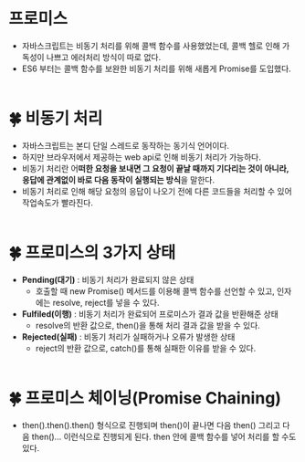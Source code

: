 # 프로미스

- 자바스크립트는 비동기 처리를 위해 콜백 함수를 사용했었는데, 콜백 헬로 인해 가독성이 나쁘고 에러처리 방식이 따로 없다.
- ES6 부터는 콜백 함수를 보완한 비동기 처리를 위해 새롭게 Promise를 도입했다.
  <br/><br/>

# 🍀 비동기 처리

- 자바스크립트는 본디 단일 스레드로 동작하는 동기식 언어이다.
- 하지만 브라우저에서 제공하는 web api로 인해 비동기 처리가 가능하다.
- 비동기 처리란 어**떠한 요청을 보내면 그 요청이 끝날 때까지 기다리는 것이 아니라, 응답에 관계없이 바로 다음 동작이 실행되는 방식**을 말한다.
- 비동기 처리로 인해 해당 요청의 응답이 나오기 전에 다른 코드들을 처리할 수 있어 작업속도가 빨라진다.
  <br/><br/>

# 🍀 프로미스의 3가지 상태

- **Pending(대기)** : 비동기 처리가 완료되지 않은 상태
  - 호출할 때 new Promise() 메서드를 이용해 콜백 함수를 선언할 수 있고, 인자에는 resolve, reject를 넣을 수 있다.
- **Fulfiled(이행)** : 비동기 처리가 완료되어 프로미스가 결과 값을 반환해준 상태
  - resolve의 반환 값으로, then()을 통해 처리 결과 값을 받을 수 있다.
- **Rejected(실패)** : 비동기 처리가 실패하거나 오류가 발생한 상태
  - reject의 반환 값으로, catch()를 통해 실패한 이유를 받을 수 있다.
    <br/><br/>

# 🍀 프로미스 체이닝(Promise Chaining)

- then().then().then() 형식으로 진행되며 then()이 끝나면 다음 then() 그리고 다음 then()... 이런식으로 진행되게 된다. then 안에 콜백 함수를 넣어 처리를 할 수도 있다.
